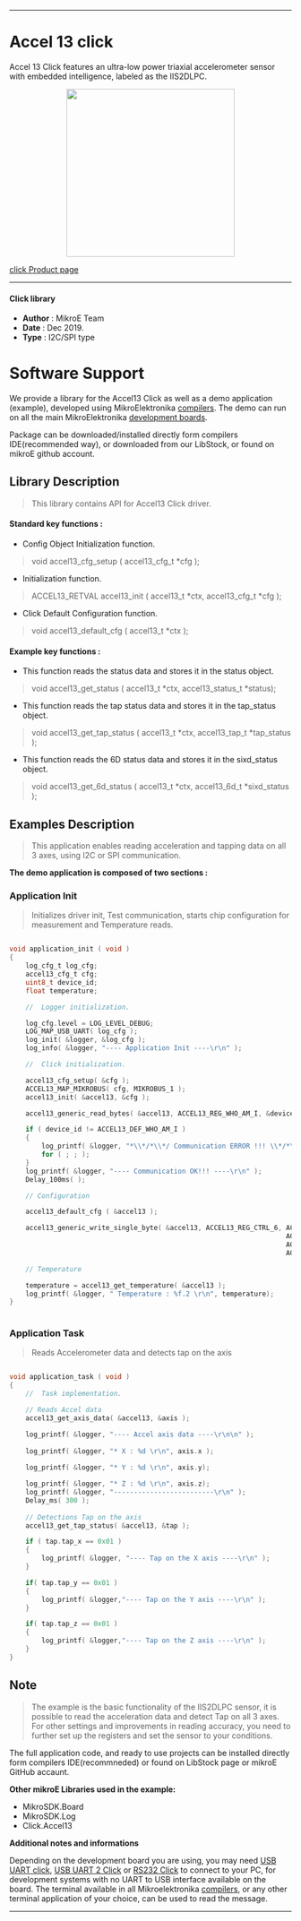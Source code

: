
---
# Accel 13 click

Accel 13 Click features an ultra-low power triaxial accelerometer sensor with embedded intelligence, labeled as the IIS2DLPC. 

<p align="center">
  <img src="https://download.mikroe.com/images/click_for_ide/accel13_click.png" height=300px>
</p>

[click Product page](<https://www.mikroe.com/accel-13-click>)

---


#### Click library 

- **Author**        : MikroE Team
- **Date**          : Dec 2019.
- **Type**          : I2C/SPI type


# Software Support

We provide a library for the Accel13 Click 
as well as a demo application (example), developed using MikroElektronika 
[compilers](https://shop.mikroe.com/compilers). 
The demo can run on all the main MikroElektronika [development boards](https://shop.mikroe.com/development-boards).

Package can be downloaded/installed directly form compilers IDE(recommended way), or downloaded from our LibStock, or found on mikroE github account. 

## Library Description

> This library contains API for Accel13 Click driver.

#### Standard key functions :

- Config Object Initialization function.
> void accel13_cfg_setup ( accel13_cfg_t *cfg ); 
 
- Initialization function.
> ACCEL13_RETVAL accel13_init ( accel13_t *ctx, accel13_cfg_t *cfg );

- Click Default Configuration function.
> void accel13_default_cfg ( accel13_t *ctx );


#### Example key functions :

- This function reads the status data and stores it in the status object.
> void accel13_get_status ( accel13_t *ctx, accel13_status_t *status);
 
- This function reads the tap status data and stores it in the tap_status object.
> void accel13_get_tap_status ( accel13_t *ctx, accel13_tap_t *tap_status );

- This function reads the 6D status data and stores it in the sixd_status object.
> void accel13_get_6d_status ( accel13_t *ctx, accel13_6d_t *sixd_status );

## Examples Description

> This application enables reading acceleration and tapping data on all 3 axes,
> using I2C or SPI communication.

**The demo application is composed of two sections :**

### Application Init 

> Initializes driver init, Test communication, 
> starts chip configuration for measurement and Temperature reads.

```c

void application_init ( void )
{
    log_cfg_t log_cfg;
    accel13_cfg_t cfg;
    uint8_t device_id;
    float temperature;

    //  Logger initialization.

    log_cfg.level = LOG_LEVEL_DEBUG;
    LOG_MAP_USB_UART( log_cfg );
    log_init( &logger, &log_cfg );
    log_info( &logger, "---- Application Init ----\r\n" );

    //  Click initialization.

    accel13_cfg_setup( &cfg );
    ACCEL13_MAP_MIKROBUS( cfg, MIKROBUS_1 );
    accel13_init( &accel13, &cfg );

    accel13_generic_read_bytes( &accel13, ACCEL13_REG_WHO_AM_I, &device_id, 1 );

    if ( device_id != ACCEL13_DEF_WHO_AM_I )
    {
        log_printf( &logger, "*\\*/*\\*/ Communication ERROR !!! \\*/*\\*/*" );
        for ( ; ; );
    }
    log_printf( &logger, "---- Communication OK!!! ----\r\n" );
    Delay_100ms( );

    // Configuration

    accel13_default_cfg ( &accel13 );

    accel13_generic_write_single_byte( &accel13, ACCEL13_REG_CTRL_6, ACCEL13_CTRL6_BW_FILT_ODR_2 |
                                                                     ACCEL13_CTRL6_FULL_SCALE_2g |
                                                                     ACCEL13_CTRL6_FDS_LOW_PASS |
                                                                     ACCEL13_CTRL6_LOW_NOISE_ENABLE );

    // Temperature

    temperature = accel13_get_temperature( &accel13 );
    log_printf( &logger, " Temperature : %f.2 \r\n", temperature);
}
  
```

### Application Task

> Reads Accelerometer data and detects tap on the axis

```c

void application_task ( void )
{
    //  Task implementation.

    // Reads Accel data
    accel13_get_axis_data( &accel13, &axis );

    log_printf( &logger, "---- Accel axis data ----\r\n\n" );
    
    log_printf( &logger, "* X : %d \r\n", axis.x );
   
    log_printf( &logger, "* Y : %d \r\n", axis.y);

    log_printf( &logger, "* Z : %d \r\n", axis.z);
    log_printf( &logger, "-------------------------\r\n" );
    Delay_ms( 300 );
    
    // Detections Tap on the axis
    accel13_get_tap_status( &accel13, &tap );

    if ( tap.tap_x == 0x01 )
    {
        log_printf( &logger, "---- Tap on the X axis ----\r\n" );
    }

    if( tap.tap_y == 0x01 )
    {
        log_printf( &logger,"---- Tap on the Y axis ----\r\n" );
    }

    if( tap.tap_z == 0x01 )
    {
        log_printf( &logger,"---- Tap on the Z axis ----\r\n" );
    }
}

```

## Note
 
> The example is the basic functionality of the IIS2DLPC sensor, 
> it is possible to read the acceleration data and detect Tap on all 3 axes.
> For other settings and improvements in reading accuracy, 
> you need to further set up the registers and set the sensor to your conditions. 

The full application code, and ready to use projects can be  installed directly form compilers IDE(recommneded) or found on LibStock page or mikroE GitHub accaunt.

**Other mikroE Libraries used in the example:** 

- MikroSDK.Board
- MikroSDK.Log
- Click.Accel13

**Additional notes and informations**

Depending on the development board you are using, you may need 
[USB UART click](https://shop.mikroe.com/usb-uart-click), 
[USB UART 2 Click](https://shop.mikroe.com/usb-uart-2-click) or 
[RS232 Click](https://shop.mikroe.com/rs232-click) to connect to your PC, for 
development systems with no UART to USB interface available on the board. The 
terminal available in all Mikroelektronika 
[compilers](https://shop.mikroe.com/compilers), or any other terminal application 
of your choice, can be used to read the message.



---